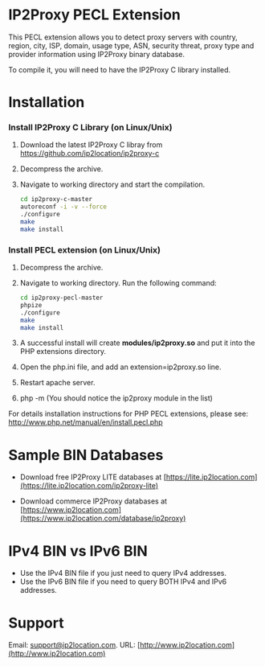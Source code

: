 # IP2Proxy PECL Extension
This PECL extension allows you to  detect proxy servers with country, region, city, ISP, domain, usage type, ASN, security threat, proxy type and provider information using IP2Proxy binary database.

To compile it, you will need to have the IP2Proxy C library installed.



# Installation

### Install IP2Proxy C Library (on Linux/Unix)
1. Download the latest IP2Proxy C libray  from https://github.com/ip2location/ip2proxy-c

2. Decompress the archive.

3. Navigate to working directory and start the compilation.

   ```bash
   cd ip2proxy-c-master
   autoreconf -i -v --force
   ./configure
   make
   make install
   ```


### Install PECL extension (on Linux/Unix)
1. Decompress the archive.

2. Navigate to working directory. Run the following command:

   ```bash
   cd ip2proxy-pecl-master
   phpize
   ./configure
   make
   make install
   ```



3. A successful install will create **modules/ip2proxy.so** and put it into the PHP extensions directory.

4. Open the php.ini file, and add an extension=ip2proxy.so line.

5. Restart apache server.

6. php -m (You should notice the ip2proxy module in the list)



For details installation instructions for PHP PECL extensions, please see:
http://www.php.net/manual/en/install.pecl.php



# Sample BIN Databases
* Download free IP2Proxy LITE databases at [https://lite.ip2location.com](https://lite.ip2location.com/ip2proxy-lite)

* Download commerce IP2Proxy databases at [https://www.ip2location.com](https://www.ip2location.com/database/ip2proxy)



# IPv4 BIN vs IPv6 BIN
* Use the IPv4 BIN file if you just need to query IPv4 addresses.
* Use the IPv6 BIN file if you need to query BOTH IPv4 and IPv6 addresses.

# Support
Email: support@ip2location.com.
URL: [http://www.ip2location.com](http://www.ip2location.com)
